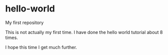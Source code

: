 # hello-world
My first repository

This is not actually my first time. I have done the hello world tutorial about 8 times.

I hope this time I get much further.

